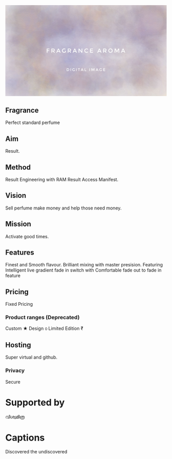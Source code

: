 ![sense perfume.cmsl](fragrance.jpeg)

## Fragrance
Perfect standard perfume

## Aim
Result.

## Method
Result Engineering with RAM Result Access Manifest.

## Vision
Sell perfume make money and help those need money.

## Mission
Activate good times.

## Features
Finest and Smooth flavour.
Brilliant mixing with master presision.
Featuring Intelligent live gradient fade in switch with
Comfortable fade out to fade in feature

## Pricing
Fixed Pricing

### Product ranges (Deprecated)
Custom ★
Design ൦
Limited Edition ₹

## Hosting
Super virtual and github.

### Privacy
Secure

# Supported by
വിശ്വമിത്ര

# Captions
Discovered the undiscovered
